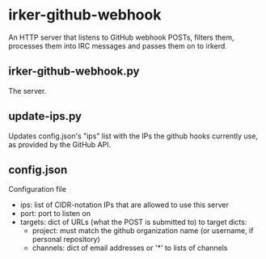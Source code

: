 irker-github-webhook
====================
An HTTP server that listens to GitHub webhook POSTs, filters them, processes them into IRC messages and passes them on to irkerd.

irker-github-webhook.py
-----------------------
The server.

update-ips.py
-------------
Updates config.json's "ips" list with the IPs the github hooks currently use, as provided by the GitHub API.

config.json
------------------
Configuration file

* ips: list of CIDR-notation IPs that are allowed to use this server
* port: port to listen on
* targets: dict of URLs (what the POST is submitted to) to target dicts:
    + project: must match the github organization name (or username, if personal repository)
    + channels: dict of email addresses or '\*' to lists of channels
